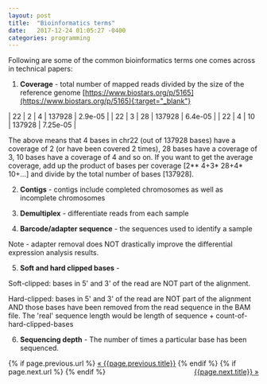 ```yaml
---
layout: post
title:  "Bioinformatics terms"
date:   2017-12-24 01:05:27 -0400
categories: programming
---
```

Following are some of the common bioinformatics terms one comes across in technical papers:

1. **Coverage** - total number of mapped reads divided by the size of the reference genome [https://www.biostars.org/p/5165](https://www.biostars.org/p/5165){:target="_blank"}

| 22 | 2 | 4  | 137928 | 2.9e-05  |
| 22 | 3 | 28 | 137928 | 6.4e-05  |
| 22 | 4 | 10 | 137928 | 7.25e-05 |

The above means that 4 bases in chr22 (out of 137928 bases) have a coverage of 2 (or have been covered 2 times), 28 bases have a coverage of 3, 10 bases have a coverage of 4 and so on. 
If you want to get the average coverage, add up the product of bases per coverage [2** 4+3* 28+4* 10+...] and divide by the total number of bases [137928].


2. **Contigs** - contigs include completed chromosomes as well as incomplete chromosomes

3. **Demultiplex** - differentiate reads from each sample

4. **Barcode/adapter sequence** - the sequences used to identify a sample

Note - adapter removal does NOT drastically improve the differential expression analysis results.


5. **Soft and hard clipped bases** - 

Soft-clipped: bases in 5' and 3' of the read are NOT part of the alignment.

Hard-clipped: bases in 5' and 3' of the read are NOT part of the alignment AND those bases have been removed from the read sequence in the BAM file. The 'real' sequence length would be length of sequence + count-of-hard-clipped-bases

6. **Sequencing depth** - The number of times a particular base has been sequenced.

<div class="Previous-next">
  {% if page.previous.url %}
    <a class="previous" href="{{page.previous.url}}">&laquo; {{page.previous.title}}</a>
  {% endif %}
  {% if page.next.url %}
    <a class="next" style="float:right" href="{{page.next.url}}">{{page.next.title}} &raquo;</a>
  {% endif %}
</div>
